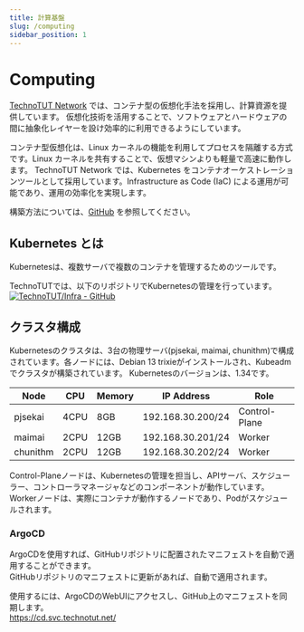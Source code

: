 ```yaml
---
title: 計算基盤
slug: /computing
sidebar_position: 1
---
```

# Computing
[TechnoTUT Network](/) では、コンテナ型の仮想化手法を採用し、計算資源を提供しています。
仮想化技術を活用することで、ソフトウェアとハードウェアの間に抽象化レイヤーを設け効率的に利用できるようにしています。    

コンテナ型仮想化は、Linux カーネルの機能を利用してプロセスを隔離する方式です。Linux カーネルを共有することで、仮想マシンよりも軽量で高速に動作します。
TechnoTUT Network では、Kubernetes をコンテナオーケストレーションツールとして採用しています。Infrastructure as Code (IaC) による運用が可能であり、運用の効率化を実現します。

構築方法については、[GitHub](https://github.com/TechnoTUT/Infra/blob/main/k8s/k8s.md) を参照してください。

## Kubernetes とは
Kubernetesは、複数サーバで複数のコンテナを管理するためのツールです。  
  
TechnoTUTでは、以下のリポジトリでKubernetesの管理を行っています。  
[![TechnoTUT/Infra - GitHub](https://gh-card.dev/repos/TechnoTUT/Infra.svg?fullname=)](https://github.com/TechnoTUT/Infra)

## クラスタ構成
Kubernetesのクラスタは、3台の物理サーバ(pjsekai, maimai, chunithm)で構成されています。各ノードには、Debian 13 trixieがインストールされ、Kubeadmでクラスタが構築されています。
Kubernetesのバージョンは、1.34です。

| Node | CPU | Memory | IP Address | Role |
|------|-----|--------|------------|------|
| pjsekai | 4CPU | 8GB | 192.168.30.200/24 | Control-Plane |
| maimai | 2CPU | 12GB | 192.168.30.201/24 | Worker |
| chunithm | 2CPU | 12GB | 192.168.30.202/24 | Worker |

Control-Planeノードは、Kubernetesの管理を担当し、APIサーバ、スケジューラー、コントローラマネージャなどのコンポーネントが動作しています。  
Workerノードは、実際にコンテナが動作するノードであり、Podがスケジュールされます。

### ArgoCD
ArgoCDを使用すれば、GitHubリポジトリに配置されたマニフェストを自動で適用することができます。  
GitHubリポジトリのマニフェストに更新があれば、自動で適用されます。  
  
使用するには、ArgoCDのWebUIにアクセスし、GitHub上のマニフェストを同期します。  
https://cd.svc.technotut.net/
